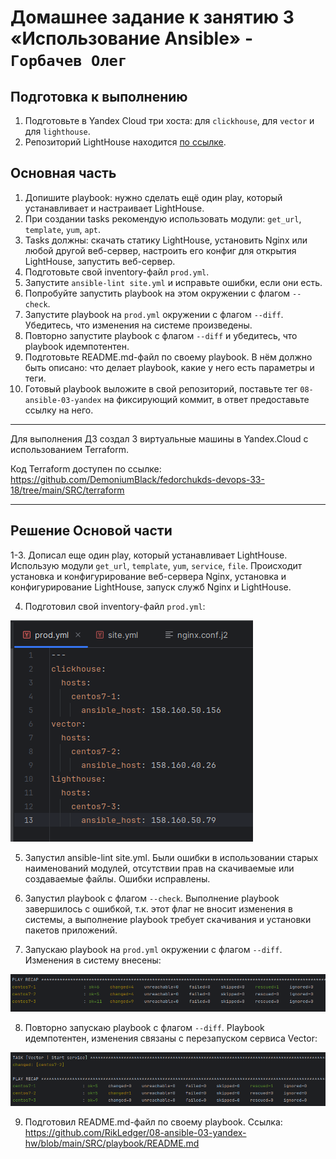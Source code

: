 # Домашнее задание к занятию 3 «Использование Ansible» - `Горбачев Олег`

## Подготовка к выполнению

1. Подготовьте в Yandex Cloud три хоста: для `clickhouse`, для `vector` и для `lighthouse`.
2. Репозиторий LightHouse находится [по ссылке](https://github.com/VKCOM/lighthouse).

## Основная часть

1. Допишите playbook: нужно сделать ещё один play, который устанавливает и настраивает LightHouse.
2. При создании tasks рекомендую использовать модули: `get_url`, `template`, `yum`, `apt`.
3. Tasks должны: скачать статику LightHouse, установить Nginx или любой другой веб-сервер, настроить его конфиг для открытия LightHouse, запустить веб-сервер.
4. Подготовьте свой inventory-файл `prod.yml`.
5. Запустите `ansible-lint site.yml` и исправьте ошибки, если они есть.
6. Попробуйте запустить playbook на этом окружении с флагом `--check`.
7. Запустите playbook на `prod.yml` окружении с флагом `--diff`. Убедитесь, что изменения на системе произведены.
8. Повторно запустите playbook с флагом `--diff` и убедитесь, что playbook идемпотентен.
9. Подготовьте README.md-файл по своему playbook. В нём должно быть описано: что делает playbook, какие у него есть параметры и теги.
10. Готовый playbook выложите в свой репозиторий, поставьте тег `08-ansible-03-yandex` на фиксирующий коммит, в ответ предоставьте ссылку на него.

---

Для выполнения ДЗ создал 3 виртуальные машины в Yandex.Cloud с использованием Terraform.

Код Terraform доступен по ссылке: https://github.com/DemoniumBlack/fedorchukds-devops-33-18/tree/main/SRC/terraform

---

## Решение Основой части

1-3. Дописал еще один play, который устанавливает LightHouse. Использую модули  `get_url`, `template`, `yum`, `service`, `file`. Происходит установка и конфигурирование веб-сервера Nginx, установка и конфигурирование LightHouse, запуск служб Nginx и LightHouse.

4. Подготовил свой inventory-файл `prod.yml`:

![img_1.png](IMG/img_1.png)

5. Запустил ansible-lint site.yml. Были ошибки в использовании старых наименований модулей, отсутствии прав на скачиваемые или создаваемые файлы. Ошибки исправлены.

6. Запустил playbook с флагом `--check`. Выполнение playbook завершилось с ошибкой, т.к. этот флаг не вносит изменения в системы, а выполнение playbook требует скачивания и установки пакетов приложений.

7. Запускаю playbook на `prod.yml` окружении с флагом `--diff`. Изменения в систему внесены:

![img.png](IMG/img_2.png)

8. Повторно запускаю playbook с флагом `--diff`. Playbook идемпотентен, изменения связаны с перезапуском сервиса Vector:

![img_3.png](IMG/img_3.png)

9. Подготовил README.md-файл по своему playbook. Ссылка: https://github.com/RikLedger/08-ansible-03-yandex-hw/blob/main/SRC/playbook/README.md
